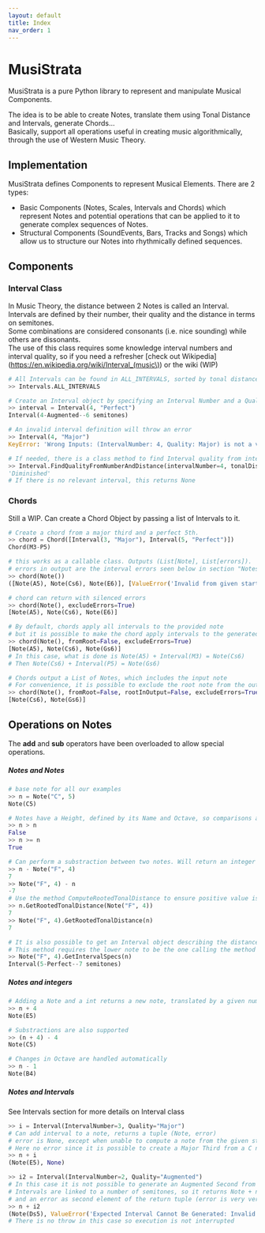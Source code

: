 ```yaml
---
layout: default
title: Index
nav_order: 1
---
```


# MusiStrata

MusiStrata is a pure Python library to represent and manipulate Musical Components.

The idea is to be able to create Notes, translate them using Tonal Distance and Intervals, generate Chords...   
Basically, support all operations useful in creating music algorithmically, through the use of Western Music Theory.

## Implementation  

MusiStrata defines Components to represent Musical Elements. There are 2 types:
- Basic Components (Notes, Scales, Intervals and Chords) which represent Notes and potential operations that can be applied to it to generate complex sequences of Notes.
- Structural Components (SoundEvents, Bars, Tracks and Songs) which allow us to structure our Notes into rhythmically defined sequences.



## Components


### Interval Class

In Music Theory, the distance between 2 Notes is called an Interval. Intervals are defined by their number, their quality and the distance in terms on semitones.  
Some combinations are considered consonants (i.e. nice sounding) while others are dissonants.  
The use of this class requires some knowledge interval numbers and interval quality, so if you need a refresher [check out Wikipedia](https://en.wikipedia.org/wiki/Interval_(music\))
or the wiki (WIP)

```python
# All Intervals can be found in ALL_INTERVALS, sorted by tonal distance
>> Intervals.ALL_INTERVALS

# Create an Interval object by specifying an Interval Number and a Quality
>> interval = Interval(4, "Perfect")
Interval(4-Augmented--6 semitones)

# An invalid interval definition will throw an error
>> Interval(4, "Major")
KeyError: 'Wrong Inputs: (IntervalNumber: 4, Quality: Major) is not a valid combination for an interval.'

# If needed, there is a class method to find Interval quality from interval number and tonal distance
>> Interval.FindQualityFromNumberAndDistance(intervalNumber=4, tonalDistance=4)
'Diminished'
# If there is no relevant interval, this returns None
```

### Chords

Still a WIP. Can create a Chord Object by passing a list of Intervals to it.

```python
# Create a chord from a major third and a perfect 5th. 
>> chord = Chord([Interval(3, "Major"), Interval(5, "Perfect")])
Chord(M3-P5)

# this works as a callable class. Outputs (List[Note], List[errors]).
# errors in output are the interval errors seen below in section "Notes and Intervals"
>> chord(Note())
([Note(A5), Note(Cs6), Note(E6)], [ValueError('Invalid from given starting note. Target: Interval(3-Major--4 semitones), Generated: Interval(4-Diminished--4 semitones)'), None])

# chord can return with silenced errors
>> chord(Note(), excludeErrors=True)
[Note(A5), Note(Cs6), Note(E6)]

# By default, chords apply all intervals to the provided note
# but it is possible to make the chord apply intervals to the generated notes in succession
>> chord(Note(), fromRoot=False, excludeErrors=True)
[Note(A5), Note(Cs6), Note(Gs6)]
# In this case, what is done is Note(A5) + Interval(M3) = Note(Cs6)
# Then Note(Cs6) + Interval(P5) = Note(Gs6)

# Chords output a List of Notes, which includes the input note
# For convenience, it is possible to exclude the root note from the output
>> chord(Note(), fromRoot=False, rootInOutput=False, excludeErrors=True)
[Note(Cs6), Note(Gs6)]
```

## Operations on Notes

The __add__ and __sub__ operators have been overloaded to allow special operations.
  
##### Notes and Notes
```python
# base note for all our examples
>> n = Note("C", 5)
Note(C5)

# Notes have a Height, defined by its Name and Octave, so comparisons are supported
>> n > n
False
>> n >= n 
True

# Can perform a substraction between two notes. Will return an integer representing tonal distance in semitones
>> n - Note("F", 4)
7
>> Note("F", 4) - n
-7
# Use the method ComputeRootedTonalDistance to ensure positive value is returned
>> n.GetRootedTonalDistance(Note("F", 4))
7
>> Note("F", 4).GetRootedTonalDistance(n)
7

# It is also possible to get an Interval object describing the distance between 2 notes
# This method requires the lower note to be the one calling the method
>> Note("F", 4).GetIntervalSpecs(n)
Interval(5-Perfect--7 semitones)
```


##### Notes and integers
```python
# Adding a Note and a int returns a new note, translated by a given number of semitones
>> n + 4
Note(E5)

# Substractions are also supported
>> (n + 4) - 4 
Note(C5)

# Changes in Octave are handled automatically
>> n - 1
Note(B4)
```

##### Notes and Intervals
See Intervals section for more details on Interval class

```python
>> i = Interval(IntervalNumber=3, Quality="Major")
# Can add interval to a note, returns a tuple (Note, error)
# error is None, except when unable to compute a note from the given starting note and interval
# Here no error since it is possible to create a Major Third from a C note
>> n + i
(Note(E5), None)

>> i2 = Interval(IntervalNumber=2, Quality="Augmented")
# In this case it is not possible to generate an Augmented Second from a C note
# Intervals are linked to a number of semitones, so it returns Note + number of semitones associated with the interval
# and an error as second element of the return tuple (error is very verbose)
>> n + i2
(Note(Ds5), ValueError('Expected Interval Cannot Be Generated: Invalid Interval from given starting note. Target Interval: Interval(2-Augmented--3 semitones), GeneratedInterval: Interval(3-Minor--3 semitones)'))
# There is no throw in this case so execution is not interrupted
```
